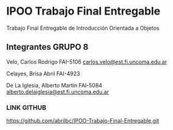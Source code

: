 # IPOO Trabajo Final Entregable
 Trabajo Final Entregable de Introducción Orientada a Objetos

## Integrantes GRUPO 8
Velo, Carlos Rodrigo
FAI-5106
carlos.velo@est.fi.uncoma.edu.ar

Celayes, Brisa Abril
FAI-4923

De La Iglesia, Alberto Martin 
FAI-5084
alberto.delaiglesia@est.fi.uncoma.edu.ar

### LINK GITHUB

https://github.com/abrilbc/IPOO-Trabajo-Final-Entregable.git

